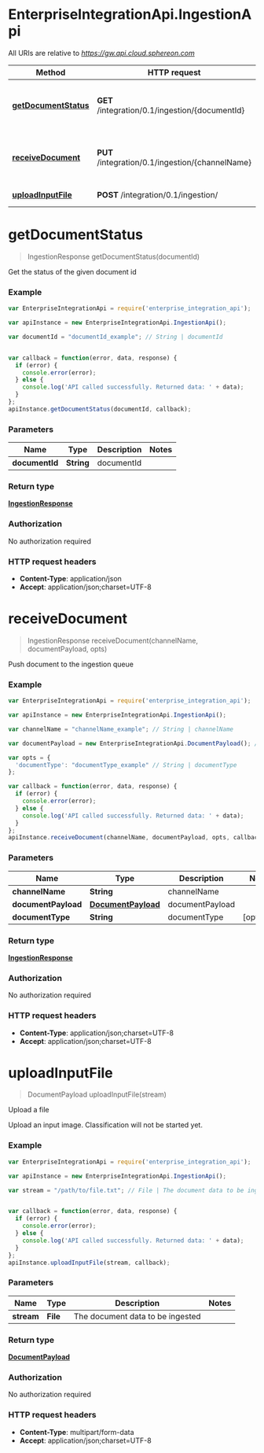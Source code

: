 # EnterpriseIntegrationApi.IngestionApi

All URIs are relative to *https://gw.api.cloud.sphereon.com*

Method | HTTP request | Description
------------- | ------------- | -------------
[**getDocumentStatus**](IngestionApi.md#getDocumentStatus) | **GET** /integration/0.1/ingestion/{documentId} | Get the status of the given document id
[**receiveDocument**](IngestionApi.md#receiveDocument) | **PUT** /integration/0.1/ingestion/{channelName} | Push document to the ingestion queue
[**uploadInputFile**](IngestionApi.md#uploadInputFile) | **POST** /integration/0.1/ingestion/ | Upload a file


<a name="getDocumentStatus"></a>
# **getDocumentStatus**
> IngestionResponse getDocumentStatus(documentId)

Get the status of the given document id

### Example
```javascript
var EnterpriseIntegrationApi = require('enterprise_integration_api');

var apiInstance = new EnterpriseIntegrationApi.IngestionApi();

var documentId = "documentId_example"; // String | documentId


var callback = function(error, data, response) {
  if (error) {
    console.error(error);
  } else {
    console.log('API called successfully. Returned data: ' + data);
  }
};
apiInstance.getDocumentStatus(documentId, callback);
```

### Parameters

Name | Type | Description  | Notes
------------- | ------------- | ------------- | -------------
 **documentId** | **String**| documentId | 

### Return type

[**IngestionResponse**](IngestionResponse.md)

### Authorization

No authorization required

### HTTP request headers

 - **Content-Type**: application/json
 - **Accept**: application/json;charset=UTF-8

<a name="receiveDocument"></a>
# **receiveDocument**
> IngestionResponse receiveDocument(channelName, documentPayload, opts)

Push document to the ingestion queue

### Example
```javascript
var EnterpriseIntegrationApi = require('enterprise_integration_api');

var apiInstance = new EnterpriseIntegrationApi.IngestionApi();

var channelName = "channelName_example"; // String | channelName

var documentPayload = new EnterpriseIntegrationApi.DocumentPayload(); // DocumentPayload | documentPayload

var opts = { 
  'documentType': "documentType_example" // String | documentType
};

var callback = function(error, data, response) {
  if (error) {
    console.error(error);
  } else {
    console.log('API called successfully. Returned data: ' + data);
  }
};
apiInstance.receiveDocument(channelName, documentPayload, opts, callback);
```

### Parameters

Name | Type | Description  | Notes
------------- | ------------- | ------------- | -------------
 **channelName** | **String**| channelName | 
 **documentPayload** | [**DocumentPayload**](DocumentPayload.md)| documentPayload | 
 **documentType** | **String**| documentType | [optional] 

### Return type

[**IngestionResponse**](IngestionResponse.md)

### Authorization

No authorization required

### HTTP request headers

 - **Content-Type**: application/json;charset=UTF-8
 - **Accept**: application/json;charset=UTF-8

<a name="uploadInputFile"></a>
# **uploadInputFile**
> DocumentPayload uploadInputFile(stream)

Upload a file

Upload an input image. Classification will not be started yet.

### Example
```javascript
var EnterpriseIntegrationApi = require('enterprise_integration_api');

var apiInstance = new EnterpriseIntegrationApi.IngestionApi();

var stream = "/path/to/file.txt"; // File | The document data to be ingested


var callback = function(error, data, response) {
  if (error) {
    console.error(error);
  } else {
    console.log('API called successfully. Returned data: ' + data);
  }
};
apiInstance.uploadInputFile(stream, callback);
```

### Parameters

Name | Type | Description  | Notes
------------- | ------------- | ------------- | -------------
 **stream** | **File**| The document data to be ingested | 

### Return type

[**DocumentPayload**](DocumentPayload.md)

### Authorization

No authorization required

### HTTP request headers

 - **Content-Type**: multipart/form-data
 - **Accept**: application/json;charset=UTF-8

